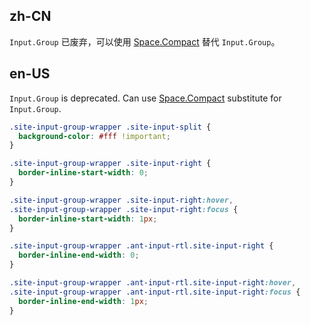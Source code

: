 ## zh-CN

`Input.Group` 已废弃，可以使用 [Space.Compact](/components/space-cn#spacecompact) 替代 `Input.Group`。

## en-US

`Input.Group` is deprecated. Can use [Space.Compact](/components/space#spacecompact) substitute for `Input.Group`.

```css
.site-input-group-wrapper .site-input-split {
  background-color: #fff !important;
}

.site-input-group-wrapper .site-input-right {
  border-inline-start-width: 0;
}

.site-input-group-wrapper .site-input-right:hover,
.site-input-group-wrapper .site-input-right:focus {
  border-inline-start-width: 1px;
}

.site-input-group-wrapper .ant-input-rtl.site-input-right {
  border-inline-end-width: 0;
}

.site-input-group-wrapper .ant-input-rtl.site-input-right:hover,
.site-input-group-wrapper .ant-input-rtl.site-input-right:focus {
  border-inline-end-width: 1px;
}
```
